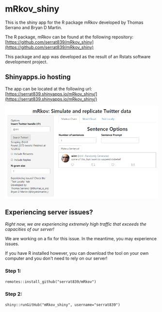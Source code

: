 # mRkov_shiny
This is the shiny app for the R package mRkov developed by Thomas Serrano and Bryan D Martin.

The R package, mRkov can be found at the following repository: [https://github.com/serrat839/mRkov_shiny](https://github.com/serrat839/mRkov_shiny)

This package and app was developed as the result of an Rstats software development project.

## Shinyapps.io hosting
The app can be located at the following url: [https://serrat839.shinyapps.io/mRkov_shiny/](https://serrat839.shinyapps.io/mRkov_shiny/)

![A screenshot of the shiny app](img/app-screenshot.png)

## Experiencing server issues?
*Right now, we are experiencing extremely high traffic that exceeds the capacities of our server!*

We are working on a fix for this issue. In the meantime, you may experience issues.

If you have R installed however, you can download the tool on your own computer and you don't need to rely on our server!

### Step 1:
`remotes::install_github("serrat839/mRkov")`
### Step 2:
`shiny::runGitHub("mRkov_shiny", username="serrat839")`
